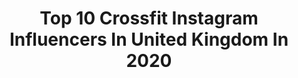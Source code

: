 ---
title: Top 10 Crossfit Instagram Influencers In United Kingdom In 2020
description: >-
  Find top crossfit Instagram influencers in United Kingdom in 2020. Most popular hashtags: #crossfit #tb #missyou #friday.
platform: Instagram
profiles:
  - username: "tomseedfitness"
    fullname: >-
      TOM SEED
    location: "United Kingdom"
    followers: 54856
    engagement: 234
    commentsToLikes: 0.048582
    id: ck0u8m1f07q3s0i19p43noi92
    verified: false
    hashtags: "#fullnatty, #leaninquarantine, #throwbackthursday, #broscience"
  - username: "tayla_howe"
    fullname: >-
      Tayla Kalise Howe
    location: "United Kingdom"
    followers: 20644
    engagement: 667
    commentsToLikes: 0.005554
    id: ck6ui2z2jcr900j71y8qedn9t
    verified: false
    hashtags: "#2weekblues, #allthelegs, #1moresleep, #wecoming"
  - username: "davidmata91"
    fullname: >-
      David Mata
    location: "United Kingdom"
    followers: 7243
    engagement: 1042
    commentsToLikes: 0.012725
    id: ck5hr9dxruht70i11lj5ifnzb
    verified: false
    hashtags: "#forwardtogether, #uniteinmovement, #swimming"
  - username: "_paige_powers"
    fullname: >-
      Paige Powers
    location: "United Kingdom"
    followers: 7196
    engagement: 1372
    commentsToLikes: 0.026325
    id: ck6ui2ry2cq060j7160nfenns
    verified: false
    hashtags: "#somuchpain, #2moredaysss, #happynewyear, #lastyearbestyear"
  - username: "hannah_owen_"
    fullname: >-
      Hannah Owen
    location: "United Kingdom"
    followers: 18604
    engagement: 212
    commentsToLikes: 0.032316
    id: ck8sz1iqomtq40j78qo4kg60k
    verified: false
    hashtags: "#dunnohowigotintothatcategory, #myprotein, #tb, #gifted"
  - username: "alexyounger23"
    fullname: >-
      Alex Younger
    location: "United Kingdom"
    followers: 6728
    engagement: 555
    commentsToLikes: 0.033121
    id: ck5zwcr985wkp0i14gnb94t9u
    verified: false
    hashtags: "#mynecksbroke, #pictureapprovedbytammi, #pictureskillsbysteph, #whataman"
  - username: "fram94"
    fullname: >-
      Francesco Migliaccio
    location: "United Kingdom"
    followers: 5897
    engagement: 595
    commentsToLikes: 0.016602
    id: ckap69ye2f0he0i78kdisfh83
    verified: false
    hashtags: "#thodareshamlagtahai, #walthamstowmarshes, #murphchallenge, #wod"
  - username: "blue_heaven777"
    fullname: >-
      Tina Nakata
    location: "United Kingdom"
    followers: 6370
    engagement: 779
    commentsToLikes: 0.022531
    id: ck6tu40z9e6fu0j7184mf80ce
    verified: false
    hashtags: "#2020, #felizanonovo, #jiujitsu, #stayhome"
  - username: "danielaferreiramacario"
    fullname: >-
      Daniela Macário
    location: "United Kingdom"
    followers: 18221
    engagement: 188
    commentsToLikes: 0.025176
    id: ck0vv98puo3y90i191imeh3zc
    verified: false
    hashtags: "#performance, #flexibility, #festas, #amor"
  - username: "arcathlete"
    fullname: >-
      Emole | Workouts
    location: "United Kingdom"
    followers: 2594
    engagement: 1010
    commentsToLikes: 0.368717
    id: ck9wh6wobwja30j78wenyf1du
    verified: false
    hashtags: "#fitfam, #trainmean, #speed, #outerthigh"
---